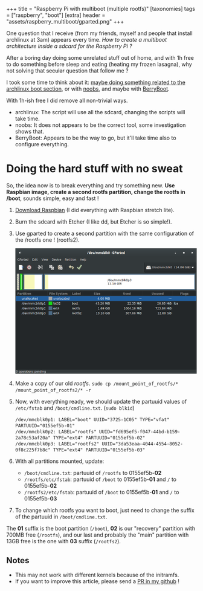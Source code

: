 +++
title = "Raspberry Pi with multiboot (multiple rootfs)"
[taxonomies]
tags = ["raspberry", "boot"]
[extra]
header = "assets/raspberry_multiboot/gparted.png"
+++

One question that I receive (from my friends, myself and people that install archlinux at 3am) appears every time. _How to create a multiboot architecture inside a sdcard for the Raspberry Pi ?_

After a boring day doing some unrelated stuff out of home, and with 1h free to do something before sleep and eating (heating my frozen lasagna), why not solving that ~~secular~~ question that follow me ?

I took some time to think about it: [maybe doing something related to the archlinux boot section](https://wiki.archlinux.org/index.php/Category:Boot_loaders), or with [noobs](https://github.com/raspberrypi/noobs), and maybe with [BerryBoot](https://www.berryterminal.com/doku.php/berryboot).

With 1h-ish free I did remove all non-trivial ways.
 - archlinux: The script will use all the sdcard, changing the scripts will take time.
 - noobs: It does not appears to be the correct tool, some investigation shows that.
 - BerryBoot: Appears to be the way to go, but it'll take time also to configure everything.

# Doing the hard stuff with no sweat

So, the idea now is to break everything and try something new. **Use Raspbian image, create a second rootfs partition, change the rootfs in /boot**, sounds simple, easy and fast !

1. [Download Raspbian](https://www.raspberrypi.org/downloads/raspbian/) (I did everything with Raspbian stretch lite).
2. Burn the sdcard with Etcher (I like dd, but Etcher is so simple!).
3. Use gparted to create a second partition with the same configuration of the /rootfs one ! (rootfs2).

    ![LaKademy2017](/assets/raspberry_multiboot/gparted.png)

4. Make a copy of our old *rootfs*. `sudo cp /mount_point_of_rootfs/* /mount_point_of_rootfs2/* -r`
5. Now, with everything ready, we should update the partuuid values of `/etc/fstab` and `/boot/cmdline.txt`. (`sudo blkid`)
    ```
    /dev/mmcblk0p1: LABEL="boot" UUID="3725-1C05" TYPE="vfat" PARTUUID="0155ef5b-01"
    /dev/mmcblk0p2: LABEL="rootfs" UUID="fd695ef5-f047-44bd-b159-2a78c53af20a" TYPE="ext4" PARTUUID="0155ef5b-02"
    /dev/mmcblk0p3: LABEL="rootfs2" UUID="3da53eaa-4044-4554-8052-0f8c225f7b8c" TYPE="ext4" PARTUUID="0155ef5b-03"
    ```
6. With all partitions mounted, update:
    - `/boot/cmdline.txt`: partuuid of `/rootfs` to 0155ef5b-**02**
    - `/rootfs/etc/fstab`: partuuid of `/boot` to 0155ef5b-**01** and `/` to 0155ef5b-**02**
    - `/rootfs2/etc/fstab`: partuuid of `/boot` to 0155ef5b-**01** and `/` to 0155ef5b-**03**
7. To change which rootfs you want to boot, just need to change the suffix of the partuuid in `/boot/cmdline.txt`.

The **01** suffix is the boot partition (`/boot`), **02** is our "recovery" partition with 700MB free (`/rootfs`), and our last and probably the "main" partition with 13GB free is the one with **03** suffix (`/rootfs2`).

## Notes

- This may not work with different kernels because of the initramfs.
- If you want to improve this article, please send a [PR in my github](http://github.com/patrickelectric/patrickelectric.github.io) !
